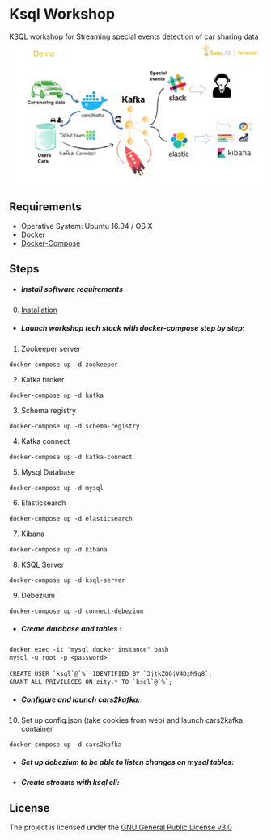 Ksql Workshop
=================

KSQL workshop for Streaming special events detection of car sharing data
![Diagram](/images/ksql-workshop.jpg)

Requirements
------------
- Operative System: Ubuntu 16.04 / OS X
- [Docker](INSTALL.md)
- [Docker-Compose](INSTALL.md)

Steps
------------
- ##### Install software requirements
0. [Installation](INSTALL.md)
- ##### Launch workshop tech stack with docker-compose step by step:
1. Zookeeper server
```
docker-compose up -d zookeeper
```
2. Kafka broker
```
docker-compose up -d kafka
```
3. Schema registry
```
docker-compose up -d schema-registry
```
4. Kafka connect
```
docker-compose up -d kafka-connect
```
5. Mysql Database
```
docker-compose up -d mysql
```
6. Elasticsearch
```
docker-compose up -d elasticsearch
```
7. Kibana
```
docker-compose up -d kibana
```
8. KSQL Server
```
docker-compose up -d ksql-server
```
9. Debezium
```
docker-compose up -d connect-debezium
```
- ##### Create database and tables :
```
docker exec -it "mysql docker instance" bash
mysql -u root -p <password>

CREATE USER `ksql`@`%` IDENTIFIED BY `3jtkZQGjV4DzM9q8`;
GRANT ALL PRIVILEGES ON zity.* TO `ksql`@`%`;
```
- ##### Configure and launch cars2kafka:
10. Set up config.json (take cookies from web) and launch cars2kafka container
```
docker-compose up -d cars2kafka
```
- ##### Set up debezium to be able to listen changes on mysql tables:

- ##### Create streams with ksql cli:



License
------------
The project is licensed under the [GNU General Public License v3.0](LICENSE)

